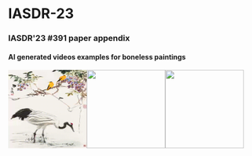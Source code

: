 # IASDR-23

### IASDR'23 #391 paper appendix

#### AI generated videos examples for boneless paintings



<img src="/img/cbb.gif" width="160" height="160"/><img src="/img/f27ca2560ed8abd1eb16e8317e9cefc.png" width="160" height="160"/><img src="/img/f27ca2560ed8abd1eb16e8317e9cefc.png" width="160" height="160"/>
